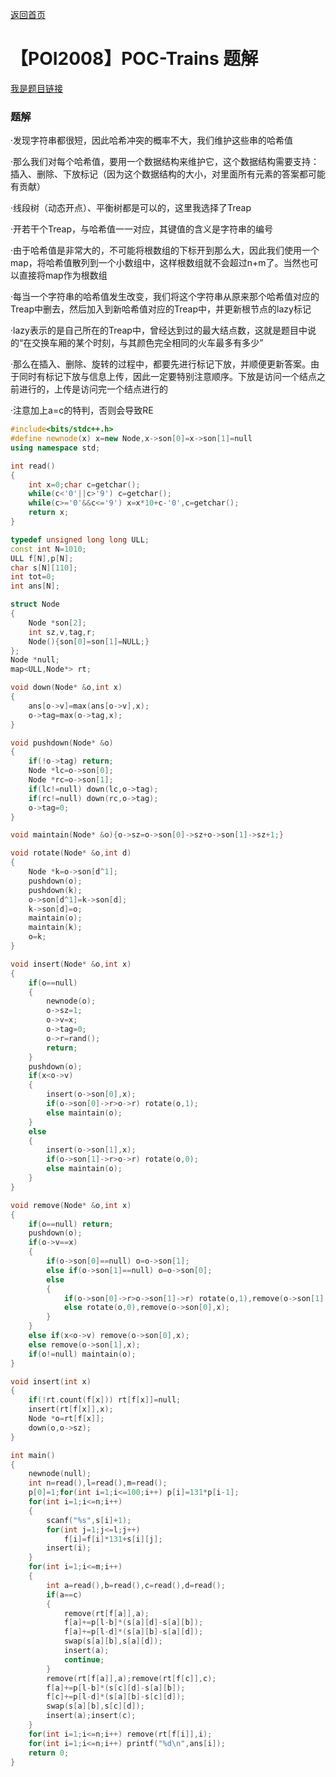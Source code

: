 [返回首页](https://EbolaEmperor.github.io)
# 【POI2008】POC-Trains 题解

[我是题目链接](https://www.lydsy.com/JudgeOnline/problem.php?id=1125)

### 题解

·发现字符串都很短，因此哈希冲突的概率不大，我们维护这些串的哈希值

·那么我们对每个哈希值，要用一个数据结构来维护它，这个数据结构需要支持：插入、删除、下放标记（因为这个数据结构的大小，对里面所有元素的答案都可能有贡献）

·线段树（动态开点）、平衡树都是可以的，这里我选择了Treap

·开若干个Treap，与哈希值一一对应，其键值的含义是字符串的编号

·由于哈希值是非常大的，不可能将根数组的下标开到那么大，因此我们使用一个map，将哈希值散列到一个小数组中，这样根数组就不会超过n+m了。当然也可以直接将map作为根数组

·每当一个字符串的哈希值发生改变，我们将这个字符串从原来那个哈希值对应的Treap中删去，然后加入到新哈希值对应的Treap中，并更新根节点的lazy标记

·lazy表示的是自己所在的Treap中，曾经达到过的最大结点数，这就是题目中说的“在交换车厢的某个时刻，与其颜色完全相同的火车最多有多少”

·那么在插入、删除、旋转的过程中，都要先进行标记下放，并顺便更新答案。由于同时有标记下放与信息上传，因此一定要特别注意顺序。下放是访问一个结点之前进行的，上传是访问完一个结点进行的

·注意加上a=c的特判，否则会导致RE

```cpp
#include<bits/stdc++.h>
#define newnode(x) x=new Node,x->son[0]=x->son[1]=null
using namespace std;

int read()
{
	int x=0;char c=getchar();
	while(c<'0'||c>'9') c=getchar();
	while(c>='0'&&c<='9') x=x*10+c-'0',c=getchar();
	return x;
}

typedef unsigned long long ULL;
const int N=1010;
ULL f[N],p[N];
char s[N][110];
int tot=0;
int ans[N];

struct Node
{
	Node *son[2];
	int sz,v,tag,r;
	Node(){son[0]=son[1]=NULL;}
};
Node *null;
map<ULL,Node*> rt;

void down(Node* &o,int x)
{
	ans[o->v]=max(ans[o->v],x);
	o->tag=max(o->tag,x);
}

void pushdown(Node* &o)
{
	if(!o->tag) return;
	Node *lc=o->son[0];
	Node *rc=o->son[1];
	if(lc!=null) down(lc,o->tag);
	if(rc!=null) down(rc,o->tag);
	o->tag=0;
}

void maintain(Node* &o){o->sz=o->son[0]->sz+o->son[1]->sz+1;}

void rotate(Node* &o,int d)
{
	Node *k=o->son[d^1];
	pushdown(o);
	pushdown(k);
	o->son[d^1]=k->son[d];
	k->son[d]=o;
	maintain(o);
	maintain(k);
	o=k;
}

void insert(Node* &o,int x)
{
	if(o==null)
	{
		newnode(o);
		o->sz=1;
		o->v=x;
		o->tag=0;
		o->r=rand();
		return;
	}
	pushdown(o);
	if(x<o->v)
	{
		insert(o->son[0],x);
		if(o->son[0]->r>o->r) rotate(o,1);
		else maintain(o);
	}
	else
	{
		insert(o->son[1],x);
		if(o->son[1]->r>o->r) rotate(o,0);
		else maintain(o);
	}
}

void remove(Node* &o,int x)
{
	if(o==null) return;
	pushdown(o);
	if(o->v==x)
	{
		if(o->son[0]==null) o=o->son[1];
		else if(o->son[1]==null) o=o->son[0];
		else
		{
			if(o->son[0]->r>o->son[1]->r) rotate(o,1),remove(o->son[1],x);
			else rotate(o,0),remove(o->son[0],x);
		}
	}
	else if(x<o->v) remove(o->son[0],x);
	else remove(o->son[1],x);
	if(o!=null) maintain(o);
}

void insert(int x)
{
	if(!rt.count(f[x])) rt[f[x]]=null;
	insert(rt[f[x]],x);
	Node *o=rt[f[x]];
	down(o,o->sz);
}

int main()
{
	newnode(null);
	int n=read(),l=read(),m=read();
	p[0]=1;for(int i=1;i<=100;i++) p[i]=131*p[i-1];
	for(int i=1;i<=n;i++)
	{
		scanf("%s",s[i]+1);
		for(int j=1;j<=l;j++)	
			f[i]=f[i]*131+s[i][j];
		insert(i);
	}
	for(int i=1;i<=m;i++)
	{
		int a=read(),b=read(),c=read(),d=read();
		if(a==c)
		{
			remove(rt[f[a]],a);
			f[a]+=p[l-b]*(s[a][d]-s[a][b]);
			f[a]+=p[l-d]*(s[a][b]-s[a][d]);
			swap(s[a][b],s[a][d]);
			insert(a);
			continue;
		}
		remove(rt[f[a]],a);remove(rt[f[c]],c);
		f[a]+=p[l-b]*(s[c][d]-s[a][b]);
		f[c]+=p[l-d]*(s[a][b]-s[c][d]);
		swap(s[a][b],s[c][d]);
		insert(a);insert(c);
	}
	for(int i=1;i<=n;i++) remove(rt[f[i]],i);
	for(int i=1;i<=n;i++) printf("%d\n",ans[i]);
	return 0;
}
```